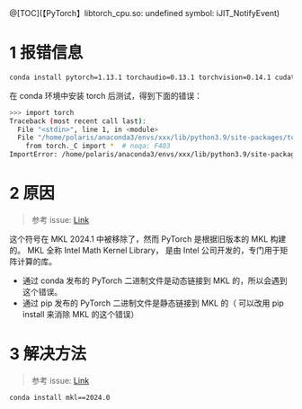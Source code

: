 ﻿@[TOC](【PyTorch】libtorch_cpu.so: undefined symbol: iJIT_NotifyEvent)

# 1 报错信息

```bash
conda install pytorch=1.13.1 torchaudio=0.13.1 torchvision=0.14.1 cudatoolkit=11.7 -c pytorch
```

在 conda 环境中安装 torch 后测试，得到下面的错误：

```bash
>>> import torch
Traceback (most recent call last):
  File "<stdin>", line 1, in <module>
  File "/home/polaris/anaconda3/envs/xxx/lib/python3.9/site-packages/torch/__init__.py", line 218, in <module>
    from torch._C import *  # noqa: F403
ImportError: /home/polaris/anaconda3/envs/xxx/lib/python3.9/site-packages/torch/lib/libtorch_cpu.so: undefined symbol: iJIT_NotifyEvent
```

# 2 原因
>参考 issue: [Link](https://github.com/pytorch/pytorch/issues/123097#issuecomment-2055236551)

这个符号在 MKL 2024.1 中被移除了，然而 PyTorch 是根据旧版本的 MKL 构建的。 MKL 全称 Intel Math Kernel Library， 是由 Intel 公司开发的，专门用于矩阵计算的库。

- 通过 conda 发布的 PyTorch 二进制文件是动态链接到 MKL 的，所以会遇到这个错误。 
- 通过 pip 发布的 PyTorch 二进制文件是静态链接到 MKL 的（ 可以改用 pip install 来消除 MKL 的这个错误）

# 3 解决方法

>参考 issue: [Link](https://github.com/pytorch/pytorch/issues/123097#issuecomment-2301747689)

```bash
conda install mkl==2024.0
```
